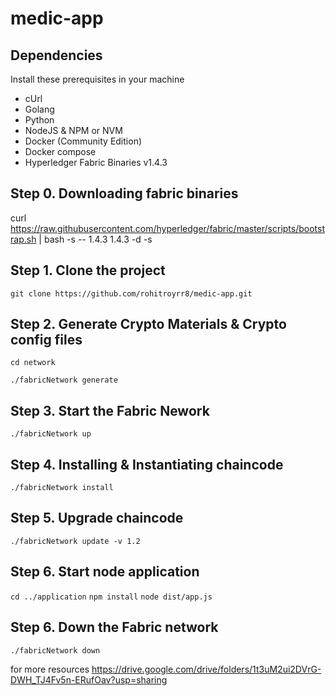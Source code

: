 # medic-app

## Dependencies
Install these prerequisites in your machine
- cUrl
- Golang
- Python
- NodeJS & NPM or NVM
- Docker (Community Edition)
- Docker compose
- Hyperledger Fabric Binaries v1.4.3

## Step 0. Downloading fabric binaries
  curl https://raw.githubusercontent.com/hyperledger/fabric/master/scripts/bootstrap.sh | bash -s -- 1.4.3 1.4.3 -d -s

## Step 1. Clone the project
`git clone https://github.com/rohitroyrr8/medic-app.git`

## Step 2. Generate Crypto Materials & Crypto config files
`cd network`

`./fabricNetwork generate`

## Step 3. Start the Fabric Nework
`./fabricNetwork up`

## Step 4. Installing & Instantiating chaincode
`./fabricNetwork install`

## Step 5. Upgrade chaincode
`./fabricNetwork update -v 1.2`

## Step 6. Start node application
`cd ../application`
`npm install`
`node dist/app.js`

## Step 6. Down the Fabric network
`./fabricNetwork down`

for more resources
https://drive.google.com/drive/folders/1t3uM2ui2DVrG-DWH_TJ4Fv5n-ERufOav?usp=sharing
